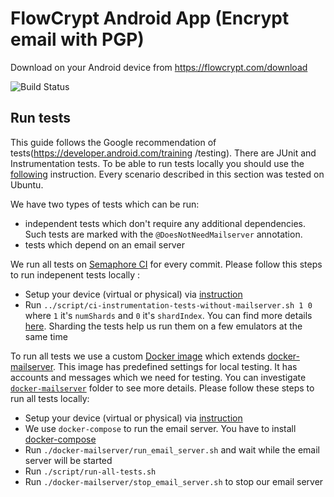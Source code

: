 # FlowCrypt Android App (Encrypt email with PGP)

Download on your Android device from https://flowcrypt.com/download

![Build Status](https://flowcrypt.semaphoreci.com/badges/flowcrypt-android.svg?key=3683eef1-6121-4c12-bcf7-031d0b4a36eb)


## Run tests
This guide follows the Google recommendation of tests(https://developer.android.com/training
/testing). There are JUnit and Instrumentation tests. To be able to run tests locally you should
 use the [following](https://developer.android.com/training/testing/espresso/setup#set-up-environment) instruction. Every scenario described in this section was tested on Ubuntu.

We have two types of tests which can be run:
* independent tests which don't require any additional dependencies. Such tests are marked with the `@DoesNotNeedMailserver` annotation.
* tests which depend on an email server

We run all tests on [Semaphore CI](https://semaphoreci.com/) for every commit. Please follow this steps to run indepenent tests locally :

- Setup your device (virtual or physical) via [instruction](https://developer.android.com/training/testing/espresso/setup#set-up-environment)
- Run ```../script/ci-instrumentation-tests-without-mailserver.sh 1 0``` where ```1``` it's ```numShards``` and ```0``` it's ```shardIndex```. You can find more details [here](https://developer.android.com/training/testing/junit-runner#sharding-tests). Sharding the tests help us run them on a few emulators at the same time

To run all tests we use a custom [Docker image](https://hub.docker.com/r/flowcrypt/flowcrypt-email-server) which extends [docker-mailserver](https://github.com/tomav/docker-mailserver). This image has predefined settings for local testing. It has accounts and messages which we need for testing. You can investigate [`docker-mailserver`](https://github.com/FlowCrypt/flowcrypt-android/tree/master/docker-mailserver) folder to see more details. Please follow these steps to run all tests locally:

- Setup your device (virtual or physical) via [instruction](https://developer.android.com/training/testing/espresso/setup#set-up-environment)
- We use `docker-compose` to run the email server. You have to install [docker-compose](https://docs.docker.com/compose/install/)
- Run ```./docker-mailserver/run_email_server.sh``` and wait while the email server will be started
- Run ```./script/run-all-tests.sh```
- Run ```./docker-mailserver/stop_email_server.sh``` to stop our email server
